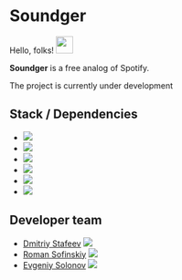 # Soundger

Hello, folks! <img src="https://raw.githubusercontent.com/MartinHeinz//MartinHeinz/master/wave.gif" width="30px">

**Soundger** is a free analog of Spotify.

The project is currently under development

## Stack / Dependencies
* ![](https://img.shields.io/badge/DB-PostgreSQL-informational?style=flat&logo=PostgreSQL&logoColor=white&color=42C1BA)
* ![](https://img.shields.io/badge/Stack-SpringWeb-informational?style=flat&logo=spring&logoColor=white&color=42C1BA)
* ![](https://img.shields.io/badge/Stack-SpringData-informational?style=flat&logo=spring&logoColor=white&color=42C1BA)
* ![](https://img.shields.io/badge/Stack-SpringAOP-informational?style=flat&logo=spring&logoColor=white&color=42C1BA)
* ![](https://img.shields.io/badge/Stack-SpringData-informational?style=flat&logo=spring&logoColor=white&color=42C1BA)
* ![](https://img.shields.io/badge/Migration-Flyway-informational?style=flat&logoColor=white&color=42C1BA)

## Developer team
* <a href="https://github.com/bubuntoid" target="_blank">Dmitriy Stafeev</a> ![](https://img.shields.io/badge/Role%3A-FE,TL-brightgreen)
* <a href="https://github.com/NAilerStrikes228" target="_blank">Roman Sofinskiy</a>  ![](https://img.shields.io/badge/Role%3A-BE-brightgreen)
* <a href="https://github.com/listanuv" target="_blank">Evgeniy Solonov</a> ![](https://img.shields.io/badge/Role%3A-BE-brightgreen)
